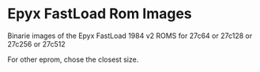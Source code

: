 # Epyx FastLoad Rom Images

Binarie images of the Epyx FastLoad 1984 v2 ROMS for 27c64 or 27c128 or 27c256 or 27c512

For other eprom, chose the closest size.
